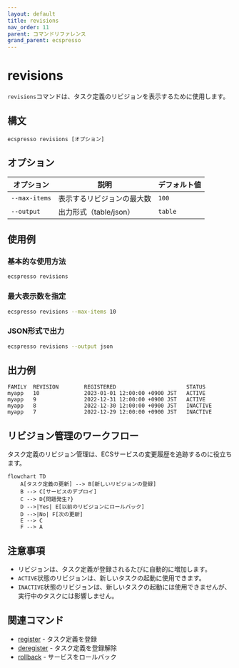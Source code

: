 ```yaml
---
layout: default
title: revisions
nav_order: 11
parent: コマンドリファレンス
grand_parent: ecspresso
---
```


# revisions

`revisions`コマンドは、タスク定義のリビジョンを表示するために使用します。

## 構文

```
ecspresso revisions [オプション]
```

## オプション

| オプション | 説明 | デフォルト値 |
|------------|------|-------------|
| `--max-items` | 表示するリビジョンの最大数 | `100` |
| `--output` | 出力形式（table/json） | `table` |

## 使用例

### 基本的な使用方法

```bash
ecspresso revisions
```

### 最大表示数を指定

```bash
ecspresso revisions --max-items 10
```

### JSON形式で出力

```bash
ecspresso revisions --output json
```

## 出力例

```
FAMILY  REVISION        REGISTERED                      STATUS
myapp   10              2023-01-01 12:00:00 +0900 JST   ACTIVE
myapp   9               2022-12-31 12:00:00 +0900 JST   ACTIVE
myapp   8               2022-12-30 12:00:00 +0900 JST   INACTIVE
myapp   7               2022-12-29 12:00:00 +0900 JST   INACTIVE
```

## リビジョン管理のワークフロー

タスク定義のリビジョン管理は、ECSサービスの変更履歴を追跡するのに役立ちます。

```mermaid
flowchart TD
    A[タスク定義の更新] --> B[新しいリビジョンの登録]
    B --> C[サービスのデプロイ]
    C --> D{問題発生?}
    D -->|Yes| E[以前のリビジョンにロールバック]
    D -->|No| F[次の更新]
    E --> C
    F --> A
```

## 注意事項

- リビジョンは、タスク定義が登録されるたびに自動的に増加します。
- `ACTIVE`状態のリビジョンは、新しいタスクの起動に使用できます。
- `INACTIVE`状態のリビジョンは、新しいタスクの起動には使用できませんが、実行中のタスクには影響しません。

## 関連コマンド

- [register](./register.html) - タスク定義を登録
- [deregister](./deregister.html) - タスク定義を登録解除
- [rollback](./rollback.html) - サービスをロールバック
